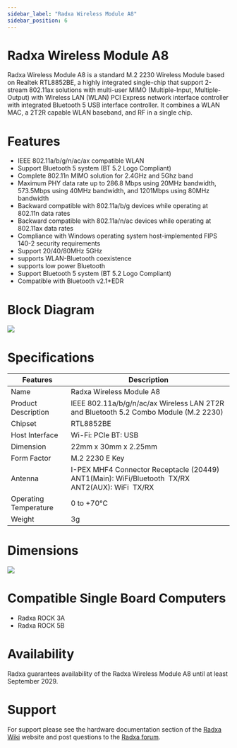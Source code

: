 ```yaml
---
sidebar_label: "Radxa Wireless Module A8"
sidebar_position: 6
---
```


# Radxa Wireless Module A8

Radxa Wireless Module A8 is a standard M.2 2230 Wireless Module based on Realtek RTL8852BE, a highly integrated single-chip that support 2-stream 802.11ax solutions with multi-user MIMO (Multiple-Input, Multiple-Output) with Wireless LAN (WLAN) PCI Express network interface controller with integrated Bluetooth 5 USB interface controller. It combines a WLAN MAC, a 2T2R capable WLAN baseband, and RF in a single chip.

# Features

- IEEE 802.11a/b/g/n/ac/ax compatible WLAN
- Support Bluetooth 5 system (BT 5.2 Logo Compliant)
- Complete 802.11n MIMO solution for 2.4GHz and 5Ghz band
- Maximum PHY data rate up to 286.8 Mbps using 20MHz bandwidth, 573.5Mbps using 40MHz bandwidth, and 1201Mbps using 80MHz bandwidth
- Backward compatible with 802.11a/b/g devices while operating at 802.11n data rates
- Backward compatible with 802.11a/n/ac devices while operating at 802.11ax data rates
- Compliance with Windows operating system host-implemented FIPS 140-2 security requirements
- Support 20/40/80MHz 5GHz
- supports WLAN-Bluetooth coexistence
- supports low power Bluetooth
- Support Bluetooth 5 system (BT 5.2 Logo Compliant)
- Compatible with Bluetooth v2.1+EDR

# Block Diagram

![](/img/accessories/wireless-a8-block-diagram.webp)

# Specifications

| Features              | Description                                                                                      |
| --------------------- | ------------------------------------------------------------------------------------------------ |
| Name                  | Radxa Wireless Module A8                                                                         |
| Product Description   | IEEE 802.11a/b/g/n/ac/ax Wireless LAN 2T2R and Bluetooth 5.2 Combo Module (M.2 2230)             |
| Chipset               | RTL8852BE                                                                                        |
| Host Interface        | Wi-Fi: PCIe BT: USB                                                                              |
| Dimension             | 22mm x 30mm x 2.25mm                                                                             |
| Form Factor           | M.2 2230 E Key                                                                                   |
| Antenna               | I-PEX MHF4 Connector Receptacle (20449) ANT1(Main): WiFi/Bluetooth  TX/RX ANT2(AUX): WiFi  TX/RX |
| Operating Temperature | 0 to +70°C                                                                                       |
| Weight                | 3g                                                                                               |

# Dimensions

![](/img/accessories/radxa-wireless-module-2d.webp)

# Compatible Single Board Computers

- Radxa ROCK 3A
- Radxa ROCK 5B

# Availability

Radxa guarantees availability of the Radxa Wireless Module A8 until at least September 2029.

# Support

For support please see the hardware documentation section of the [Radxa Wiki](https://wiki.radxa.com/Wireless_module) website and post questions to the [Radxa forum](https://forum.radxa.com/).
